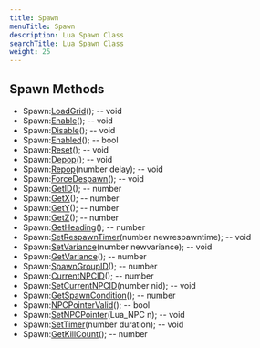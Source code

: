 ```yaml
---
title: Spawn
menuTitle: Spawn
description: Lua Spawn Class
searchTitle: Lua Spawn Class
weight: 25
---
```


## Spawn Methods
- Spawn:[LoadGrid](loadgrid)(); -- void
- Spawn:[Enable](enable)(); -- void
- Spawn:[Disable](disable)(); -- void
- Spawn:[Enabled](enabled)(); -- bool
- Spawn:[Reset](reset)(); -- void
- Spawn:[Depop](depop)(); -- void
- Spawn:[Repop](repop)(number delay); -- void
- Spawn:[ForceDespawn](forcedespawn)(); -- void
- Spawn:[GetID](getid)(); -- number
- Spawn:[GetX](getx)(); -- number
- Spawn:[GetY](gety)(); -- number
- Spawn:[GetZ](getz)(); -- number
- Spawn:[GetHeading](getheading)(); -- number
- Spawn:[SetRespawnTimer](setrespawntimer)(number newrespawntime); -- void
- Spawn:[SetVariance](setvariance)(number newvariance); -- void
- Spawn:[GetVariance](getvariance)(); -- number
- Spawn:[SpawnGroupID](spawngroupid)(); -- number
- Spawn:[CurrentNPCID](currentnpcid)(); -- number
- Spawn:[SetCurrentNPCID](setcurrentnpcid)(number nid); -- void
- Spawn:[GetSpawnCondition](getspawncondition)(); -- number
- Spawn:[NPCPointerValid](npcpointervalid)(); -- bool
- Spawn:[SetNPCPointer](setnpcpointer)(Lua_NPC n); -- void
- Spawn:[SetTimer](settimer)(number duration); -- void
- Spawn:[GetKillCount](getkillcount)(); -- number
